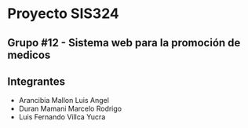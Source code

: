# Proyecto SIS324

## Grupo #12 - Sistema web para la promoción de medicos

## Integrantes

- Arancibia Mallon Luis Angel
- Duran Mamani Marcelo Rodrigo
- Luis Fernando Villca Yucra

